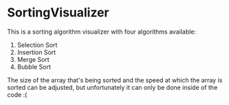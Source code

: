 # SortingVisualizer

This is a sorting algorithm visualizer with four algorithms available:
1. Selection Sort
2. Insertion Sort
3. Merge Sort
4. Bubble Sort

The size of the array that's being sorted and the speed at which the array is sorted can be adjusted, but unfortunately
it can only be done inside of the code :(
